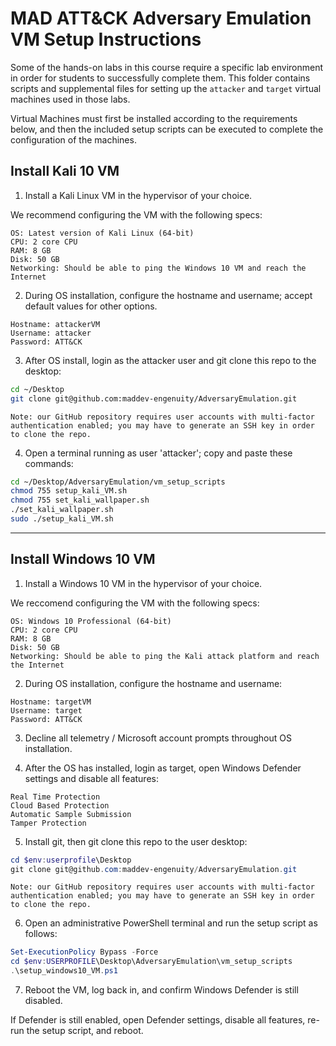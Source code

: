 # MAD ATT&CK Adversary Emulation VM Setup Instructions

Some of the hands-on labs in this course require a specific lab environment in order for students to successfully complete them. This folder contains scripts and supplemental files for setting up the `attacker` and `target` virtual machines used in those labs.

Virtual Machines must first be installed according to the requirements below, and then the included setup scripts can be executed to complete the configuration of the machines.

## Install Kali 10 VM

1. Install a Kali Linux VM in the hypervisor of your choice.

We recommend configuring the VM with the following specs:

```
OS: Latest version of Kali Linux (64-bit)
CPU: 2 core CPU
RAM: 8 GB
Disk: 50 GB
Networking: Should be able to ping the Windows 10 VM and reach the Internet
```

2. During OS installation, configure the hostname and username; accept default values for other options.

```
Hostname: attackerVM
Username: attacker
Password: ATT&CK
```

3. After OS install, login as the attacker user and git clone this repo to the desktop:

```bash
cd ~/Desktop
git clone git@github.com:maddev-engenuity/AdversaryEmulation.git
```

`Note: our GitHub repository requires user accounts with multi-factor authentication enabled; you may have to generate an SSH key in order to clone the repo.`

4. Open a terminal running as user 'attacker'; copy and paste these commands:

```bash
cd ~/Desktop/AdversaryEmulation/vm_setup_scripts
chmod 755 setup_kali_VM.sh
chmod 755 set_kali_wallpaper.sh
./set_kali_wallpaper.sh
sudo ./setup_kali_VM.sh
```

---

## Install Windows 10 VM

1. Install a Windows 10 VM in the hypervisor of your choice.
 
We reccomend configuring the VM with the following specs:

```
OS: Windows 10 Professional (64-bit)
CPU: 2 core CPU
RAM: 8 GB
Disk: 50 GB
Networking: Should be able to ping the Kali attack platform and reach the Internet
```

2. During OS installation, configure the hostname and username:

```
Hostname: targetVM
Username: target
Password: ATT&CK
```

3. Decline all telemetry / Microsoft account prompts throughout OS installation.

4. After the OS has installed, login as target, open Windows Defender settings and disable all features:

```
Real Time Protection
Cloud Based Protection
Automatic Sample Submission
Tamper Protection
```

5. Install git, then git clone this repo to the user desktop:

```powershell
cd $env:userprofile\Desktop
git clone git@github.com:maddev-engenuity/AdversaryEmulation.git
```

`Note: our GitHub repository requires user accounts with multi-factor authentication enabled; you may have to generate an SSH key in order to clone the repo.`

6. Open an administrative PowerShell terminal and run the setup script as follows:

```powershell
Set-ExecutionPolicy Bypass -Force
cd $env:USERPROFILE\Desktop\AdversaryEmulation\vm_setup_scripts
.\setup_windows10_VM.ps1
```

7. Reboot the VM, log back in, and confirm Windows Defender is still disabled.

If Defender is still enabled, open Defender settings, disable all features, re-run the setup script, and reboot.
